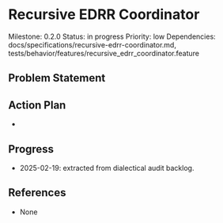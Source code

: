 # Recursive EDRR Coordinator
Milestone: 0.2.0
Status: in progress
Priority: low
Dependencies: docs/specifications/recursive-edrr-coordinator.md, tests/behavior/features/recursive_edrr_coordinator.feature

## Problem Statement
<description>


## Action Plan
- <tasks>

## Progress
- 2025-02-19: extracted from dialectical audit backlog.

## References
- None
